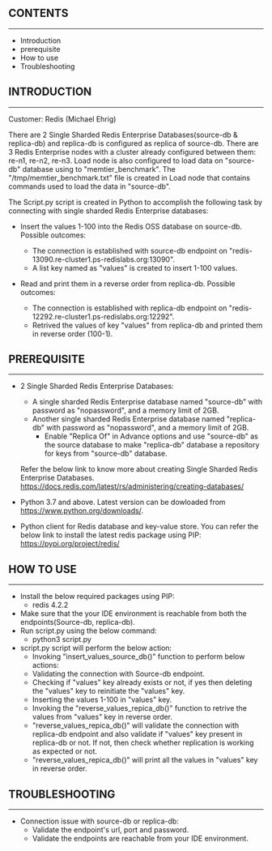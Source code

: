 ## CONTENTS
------------------------
 * Introduction
 * prerequisite
 * How to use
 * Troubleshooting 

## INTRODUCTION
---------------
Customer: Redis (Michael Ehrig)

There are 2 Single Sharded Redis Enterprise Databases(source-db & replica-db) and replica-db is configured as replica of source-db. 
There are 3 Redis Enterprise nodes with a cluster already configured between them: re-n1, re-n2, re-n3. Load node is also configured to load data on "source-db" database using to "memtier_benchmark". 
The "/tmp/memtier_benchmark.txt" file is created in Load node that contains commands used to load the data in "source-db".


The Script.py script is created in Python to accomplish the following task by connecting with single sharded Redis Enterprise databases:

* Insert the values 1-100 into the Redis OSS database on source-db. Possible outcomes:
   * The connection is established with source-db endpoint on "redis-13090.re-cluster1.ps-redislabs.org:13090".
	* A list key named as "values" is created to insert 1-100 values. 

* Read and print them in a reverse order from replica-db. Possible outcomes:
	* The connection is established with replica-db endpoint on "redis-12292.re-cluster1.ps-redislabs.org:12292".
	* Retrived the values of key "values" from replica-db and printed them in reverse order (100-1).


## PREREQUISITE
---------------
* 2 Single Sharded Redis Enterprise Databases:
   *  A single sharded Redis Enterprise database named "source-db" with password as "nopassword", and a memory limit of 2GB. 
   *  Another single sharded Redis Enterprise database named "replica-db" with password as "nopassword", and a memory limit of 2GB. 
      * Enable "Replica Of" in Advance options and use "source-db" as the source database to make "replica-db" database a repository for keys from "source-db" database.

   Refer the below link to know more about creating Single Sharded Redis Enterprise Databases.
   https://docs.redis.com/latest/rs/administering/creating-databases/

* Python 3.7 and above. Latest version can be dowloaded from https://www.python.org/downloads/.
* Python client for Redis database and key-value store. You can refer the below link to install the latest redis package using PIP:
  https://pypi.org/project/redis/


## HOW TO USE
-------------
* Install the below required packages using PIP:
   * redis 4.2.2
* Make sure that the your IDE environment is reachable from both the endpoints(Source-db, replica-db).
* Run script.py using the below command:
   * python3 script.py
* script.py script will perform the below action:
   * Invoking "insert_values_source_db()" function to perform below actions:
   * Validating the connection with Source-db endpoint.
   * Checking if "values" key already exists or not, if yes then deleting the "values" key to reinitiate the "values" key.
   * Inserting the values 1-100 in "values" key.
   * Invoking the "reverse_values_repica_db()" function to retrive the values from "values" key in reverse order.
   * "reverse_values_repica_db()" will validate the connection with replica-db endpoint and also validate if "values" key present in replica-db or not. 
      If not, then check whether replication is working as expected or not.
   * "reverse_values_repica_db()" will print all the values in "values" key in reverse order.


## TROUBLESHOOTING
------------------
* Connection issue with source-db or replica-db:
   * Validate the endpoint's url, port and password.
   * Validate the endpoints are reachable from your IDE environment.


